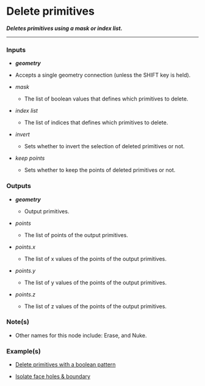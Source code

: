 # Delete primitives

**_Deletes primitives using a mask or index list._**

---


### Inputs

* **_geometry_**

 * Accepts a single geometry connection (unless the SHIFT key is held).

* _mask_

  * The list of boolean values that defines which primitives to delete.

* _index list_

  * The list of indices that defines which primitives to delete.

* _invert_

  * Sets whether to invert the selection of deleted primitives or not.

* _keep points_

  * Sets whether to keep the points of deleted primitives or not.


### Outputs

* **_geometry_**

  * Output primitives.

* _points_

  * The list of points of the output primitives.

* _points.x_

  * The list of x values of the points of the output primitives.

* _points.y_

  * The list of y values of the points of the output primitives.

* _points.z_

  * The list of z values of the points of the output primitives.


### Note(s)

* Other names for this node include: Erase, and Nuke.


### Example(s)

* <a href="https://creator.trimble.com/graph?assetURI=whp:65e34b44-9167-4a3b-af5e-8414812113c7&version=latest" target="_blank">Delete primitives with a boolean pattern</a>

* <a href="https://creator.trimble.com/graph?assetURI=whp:1aaa9e16-e112-463e-bf9a-2c990de46a4e&version=latest" target="_blank">Isolate face holes & boundary</a>